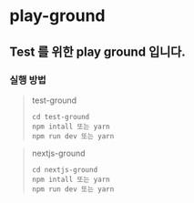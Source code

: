 # play-ground

## Test 를 위한 play ground 입니다.

### 실행 방법

> test-ground
>
> ```
> cd test-ground
> npm intall 또는 yarn
> npm run dev 또는 yarn
> ```

> nextjs-ground
>
> ```
> cd nextjs-ground
> npm intall 또는 yarn
> npm run dev 또는 yarn
> ```
